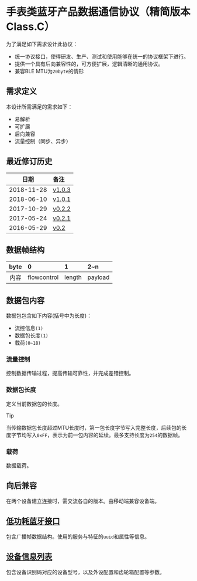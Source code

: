 # 手表类蓝牙产品数据通信协议（精简版本Class.C）

为了满足如下需求设计此协议：

- 统一协议接口，使得研发、生产、测试和使用能够在统一的协议框架下进行。
- 提供一个具有后向兼容性的，可方便扩展，逻辑清晰的通用协议。
- 兼容BLE MTU为`20byte`的情形

## 需求定义

本设计所需满足的需求如下：

 - 易解析
 - 可扩展
 - 后向兼容
 - 流量控制（同步、异步）

## 最近修订历史
|    日期    | 备注                         |
| :--------: | :--------------------------- |
| 2018-11-28 | [v1.0.3](docs/classC/changelog.md) |
| 2018-06-10 | [v1.0.1](docs/classC/changelog.md) |
| 2017-10-29 | [v0.2.2](docs/classC/changelog.md) |
| 2017-05-24 | [v0.2.1](docs/classC/changelog.md) |
| 2016-05-29 | [v0.2](docs/classC/changelog.md)   |


## 数据帧结构

| byte | 0           | 1      | 2&#126;n     |
| :--: | :---------- | :----- | :------ |
| 内容 | flowcontrol | length | payload |

## 数据包内容

数据包包含如下内容(括号中为长度)：

- 流控信息`(1)`
- 数据包长度`(1)`
- 载荷`(0~18)`

### 流量控制
控制数据传输过程，提高传输可靠性，并完成差错控制。

### 数据包长度
定义当前数据包的长度。  

> [!TIP]
> 当传输数据包长度超过MTU长度时，第一包长度字节写入完整长度，后续包的长度字节均写入`0xFF`，表示为前一包内容的延续。最多支持长度为`254`的数据帧。

### 载荷
数据载荷。

## 向后兼容
在两个设备建立连接时，需交流各自的版本。由移动端兼容设备端。

## [低功耗蓝牙接口](docs/classC/bt.md)

包含广播帧数据结构。使用的服务与特征的`uuid`和属性等信息。

## [设备信息列表](docs/classC/devices.md)

包含设备识别码对应的设备型号，以及外设配置和齿轮箱配置等参数。
